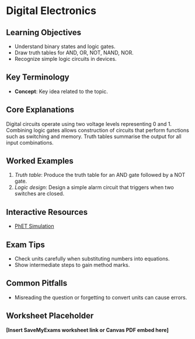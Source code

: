 # Digital Electronics

## Learning Objectives
- Understand binary states and logic gates.
- Draw truth tables for AND, OR, NOT, NAND, NOR.
- Recognize simple logic circuits in devices.

## Key Terminology
- **Concept**: Key idea related to the topic.

## Core Explanations
Digital circuits operate using two voltage levels representing 0 and 1. Combining logic gates allows construction of circuits that perform functions such as switching and memory. Truth tables summarise the output for all input combinations.

## Worked Examples
1. *Truth table*: Produce the truth table for an AND gate followed by a NOT gate.
2. *Logic design*: Design a simple alarm circuit that triggers when two switches are closed.

## Interactive Resources
- [PhET Simulation](https://phet.colorado.edu/)

## Exam Tips
- Check units carefully when substituting numbers into equations.
- Show intermediate steps to gain method marks.

## Common Pitfalls
- Misreading the question or forgetting to convert units can cause errors.

## Worksheet Placeholder
**[Insert SaveMyExams worksheet link or Canvas PDF embed here]**
